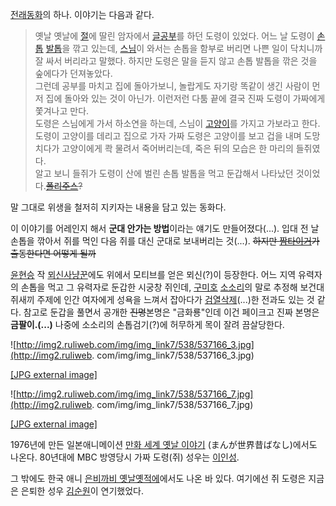 [전래동화](%EC%A0%84%EB%9E%98%EB%8F%99%ED%99%94.md)의 하나. 이야기는 다음과 같다.

> 옛날 옛날에 [절](%EC%A0%88.md)에 딸린 암자에서
[글](%EA%B8%80.md)[공부](%EA%B3%B5%EB%B6%80.md)를 하던 도령이 있었다. 어느 날 도령이
[손톱](%EC%86%90%ED%86%B1.md) [발톱](%EB%B0%9C%ED%86%B1.md)을 깎고 있는데,
[스님](%EC%8A%A4%EB%8B%98.md)이 와서는 손톱을 함부로 버리면 나쁜 일이 닥치니까 잘 싸서 버리라고 말했다. 하지만
도령은 말을 듣지 않고 손톱 발톱을 깎은 것을 숲에다가 던져놓았다.  
그런데 공부를 마치고 집에 돌아가보니, 놀랍게도 자기랑 똑같이 생긴 사람이 먼저 집에 돌아와 있는 것이 아닌가. 이런저런 다툼 끝에 결국
진짜 도령이 가짜에게 쫓겨나고 만다.  
도령은 스님에게 가서 하소연을 하는데, 스님이 [고양이](%EA%B3%A0%EC%96%91%EC%9D%B4.md)를 가지고 가보라고
한다. 도령이 고양이를 데리고 집으로 가자 가짜 도령은 고양이를 보고 겁을 내며 도망치다가 고양이에게 콱 물려서 죽어버리는데, 죽은 뒤의
모습은 한 마리의 들쥐였다.  
알고 보니 들쥐가 도령이 산에 벌린 손톱 발톱을 먹고 둔갑해서 나타났던
것이었다.<del>[폴리주스](%ED%8F%B4%EB%A6%AC%EC%A3%BC%EC%8A%A4.md)?</del>

말 그대로 위생을 철저히 지키자는 내용을 담고 있는 동화다.

이 이야기를 어레인지 해서 **군대 안가는 방법**이라는 얘기도 만들어졌다(...). 입대 전 날 손톱을 깎아서 쥐를 먹인 다음 쥐를 대신
군대로 보내버리는 것(...). <del>하지만 [짬타이거](%EC%A7%AC%ED%83%80%EC%9D%B4%EA%B1%B0.md)가
출동한다면 어떻게 될까</del>

[윤현승](%EC%9C%A4%ED%98%84%EC%8A%B9.md) 작
[뫼신사냥꾼](%EB%AB%BC%EC%8B%A0%EC%82%AC%EB%83%A5%EA%BE%BC.md)에도 위에서 모티브를 얻은
뫼신(?)이 등장한다. 어느 지역 유력자의 손톱을 먹고 그 유력자로 둔갑한 시궁창 쥐인데,
[구미호](%EA%B5%AC%EB%AF%B8%ED%98%B8.md)
[소소리](%EC%86%8C%EC%86%8C%EB%A6%AC.md)의 말로 추정해 보건대 쥐새끼 주제에 인간 여자에게 성욕을 느껴서
잡아다가 [검열삭제](%EA%B2%80%EC%97%B4%EC%82%AD%EC%A0%9C.md)(...)한 전과도 있는 것 같다. 참고로
둔갑을 풀면서 공개한 <del>진명</del>본명은 "금화룡"인데 이건 페이크고 진짜 본명은 **금팔이.(...)** 나중에 소소리의
손톱검기(?)에 허무하게 목이 잘려 끔살당한다.

![http://img2.ruliweb.com/img/img_link7/538/537166_3.jpg](http://img2.ruliweb.
com/img/img_link7/538/537166_3.jpg)

[[JPG external image]](http://img2.ruliweb.com/img/img_link7/538/537166_3.jpg)

  

![http://img2.ruliweb.com/img/img_link7/538/537166_7.jpg](http://img2.ruliweb.
com/img/img_link7/538/537166_7.jpg)

[[JPG external image]](http://img2.ruliweb.com/img/img_link7/538/537166_7.jpg)

  
1976년에 만든 일본애니메이션 [만화 세계 옛날 이야기](%EB%A7%8C%ED%99%94%20%EC%84%B8%EA%B3%84%20%EC%98%9B%EB%82%A0%20%EC%9D%B4%EC%95%BC%EA%B8%B0.md) (まんが世界昔ばなし)에서도 나온다. 80년대에
MBC 방영당시 가짜 도령(쥐) 성우는 [이인성](%EC%9D%B4%EC%9D%B8%EC%84%B1.md).

그 밖에도 한국 애니 [은비까비 옛날옛적에](%EC%98%9B%EB%82%A0%20%EC%98%9B%EC%A0%81%EC%97%90.md)에서도 나온 바 있다. 여기에선
쥐 도령은 지금은 은퇴한 성우 [김순원](%EA%B9%80%EC%88%9C%EC%9B%90.md)이 연기했었다.

